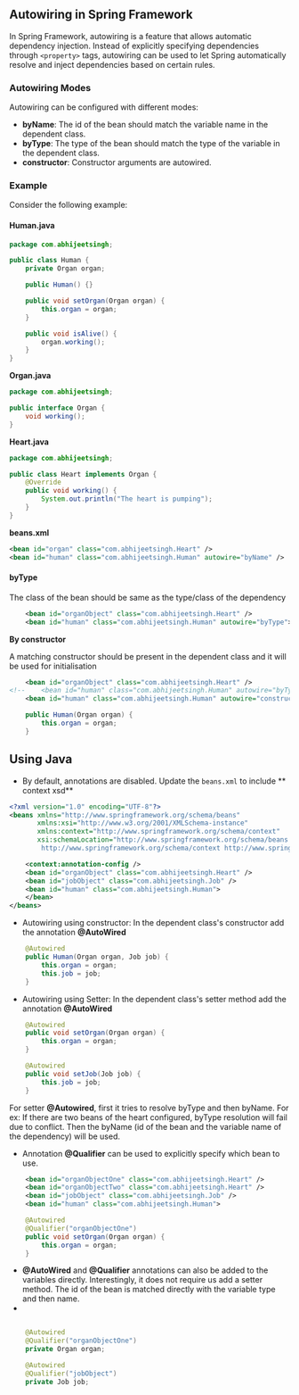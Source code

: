 ## Autowiring in Spring Framework

In Spring Framework, autowiring is a feature that allows automatic dependency injection. Instead of explicitly specifying dependencies through `<property>` tags, autowiring can be used to let Spring automatically resolve and inject dependencies based on certain rules.

### Autowiring Modes

Autowiring can be configured with different modes:

- **byName**: The id of the bean should match the variable name in the dependent class.
- **byType**: The type of the bean should match the type of the variable in the dependent class.
- **constructor**: Constructor arguments are autowired.

### Example

Consider the following example:

#### Human.java

```java
package com.abhijeetsingh;

public class Human {
    private Organ organ;

    public Human() {}

    public void setOrgan(Organ organ) {
        this.organ = organ;
    }

    public void isAlive() {
        organ.working();
    }
}
```

**Organ.java**
```java
package com.abhijeetsingh;

public interface Organ {
    void working();
}
```

**Heart.java**

```java
package com.abhijeetsingh;

public class Heart implements Organ {
    @Override
    public void working() {
        System.out.println("The heart is pumping");
    }
}
```

**beans.xml**

```xml
<bean id="organ" class="com.abhijeetsingh.Heart" />
<bean id="human" class="com.abhijeetsingh.Human" autowire="byName" />
```

#### byType
The class of the bean should be same as the type/class of the dependency

```xml
    <bean id="organObject" class="com.abhijeetsingh.Heart" />
    <bean id="human" class="com.abhijeetsingh.Human" autowire="byType">
```

**By constructor**

A matching constructor should be present in the dependent class and it will be
used for initialisation

```xml
    <bean id="organObject" class="com.abhijeetsingh.Heart" />
<!--    <bean id="human" class="com.abhijeetsingh.Human" autowire="byType">-->
    <bean id="human" class="com.abhijeetsingh.Human" autowire="constructor">
```

```java
    public Human(Organ organ) {
        this.organ = organ;
    }
```

## Using Java
- By default, annotations are disabled. Update the ```beans.xml``` to include ** context xsd**
```xml
<?xml version="1.0" encoding="UTF-8"?>
<beans xmlns="http://www.springframework.org/schema/beans"
       xmlns:xsi="http://www.w3.org/2001/XMLSchema-instance"
       xmlns:context="http://www.springframework.org/schema/context"
       xsi:schemaLocation="http://www.springframework.org/schema/beans http://www.springframework.org/schema/beans/spring-beans.xsd
        http://www.springframework.org/schema/context http://www.springframework.org/schema/context/spring-context.xsd">

    <context:annotation-config />
    <bean id="organObject" class="com.abhijeetsingh.Heart" />
    <bean id="jobObject" class="com.abhijeetsingh.Job" />
    <bean id="human" class="com.abhijeetsingh.Human">
    </bean>
</beans>
```

- Autowiring using constructor: In the dependent class's constructor add the annotation **@AutoWired**
```java
    @Autowired
    public Human(Organ organ, Job job) {
        this.organ = organ;
        this.job = job;
    }
```

- Autowiring using Setter: In the dependent class's setter method add the annotation **@AutoWired**
```java
    @Autowired
    public void setOrgan(Organ organ) {
        this.organ = organ;
    }

    @Autowired
    public void setJob(Job job) {
        this.job = job;
    }
```

For setter **@Autowired**, first it tries to resolve byType and then byName. For ex: If there are two beans of the heart configured,
byType resolution will fail due to conflict. Then the byName (id of the bean and the variable name of the dependency) will be used.

- Annotation **@Qualifier** can be used to explicitly specify which bean to use.

```xml
    <bean id="organObjectOne" class="com.abhijeetsingh.Heart" />
    <bean id="organObjectTwo" class="com.abhijeetsingh.Heart" />
    <bean id="jobObject" class="com.abhijeetsingh.Job" />
    <bean id="human" class="com.abhijeetsingh.Human">
```

```java
    @Autowired
    @Qualifier("organObjectOne")
    public void setOrgan(Organ organ) {
        this.organ = organ;
    }
```
- **@AutoWired** and **@Qualifier** annotations can also be added to the variables directly. Interestingly, it does not require us
add a setter method. The id of the bean is matched directly with the variable type and then name. 
- 
```java

    @Autowired
    @Qualifier("organObjectOne")
    private Organ organ;

    @Autowired
    @Qualifier("jobObject")
    private Job job;
```